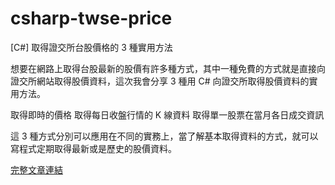 # csharp-twse-price
 [C#] 取得證交所台股價格的 3 種實用方法
 
想要在網路上取得台股最新的股價有許多種方式，其中一種免費的方式就是直接向證交所網站取得股價資料，這次我會分享 3 種用 C# 向證交所取得股價資料的實用方法。

取得即時的價格
取得每日收盤行情的 K 線資料
取得單一股票在當月各日成交資訊

這 3 種方式分別可以應用在不同的實務上，當了解基本取得資料的方式，就可以寫程式定期取得最新或是歷史的股價資料。

[完整文章連結](https://blog.hungwin.com.tw/csharp-twse-price/)
